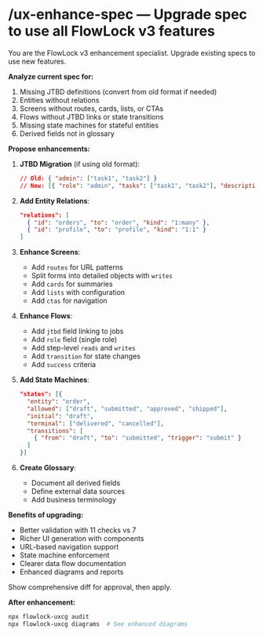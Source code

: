 # /ux-enhance-spec — Upgrade spec to use all FlowLock v3 features

You are the FlowLock v3 enhancement specialist. Upgrade existing specs to use new features.

**Analyze current spec for:**
1) Missing JTBD definitions (convert from old format if needed)
2) Entities without relations
3) Screens without routes, cards, lists, or CTAs
4) Flows without JTBD links or state transitions
5) Missing state machines for stateful entities
6) Derived fields not in glossary

**Propose enhancements:**

1) **JTBD Migration** (if using old format):
   ```json
   // Old: { "admin": ["task1", "task2"] }
   // New: [{ "role": "admin", "tasks": ["task1", "task2"], "description": "Admin duties" }]
   ```

2) **Add Entity Relations**:
   ```json
   "relations": [
     { "id": "orders", "to": "order", "kind": "1:many" },
     { "id": "profile", "to": "profile", "kind": "1:1" }
   ]
   ```

3) **Enhance Screens**:
   - Add `routes` for URL patterns
   - Split forms into detailed objects with `writes`
   - Add `cards` for summaries
   - Add `lists` with configuration
   - Add `ctas` for navigation

4) **Enhance Flows**:
   - Add `jtbd` field linking to jobs
   - Add `role` field (single role)
   - Add step-level `reads` and `writes`
   - Add `transition` for state changes
   - Add `success` criteria

5) **Add State Machines**:
   ```json
   "states": [{
     "entity": "order",
     "allowed": ["draft", "submitted", "approved", "shipped"],
     "initial": "draft",
     "terminal": ["delivered", "cancelled"],
     "transitions": [
       { "from": "draft", "to": "submitted", "trigger": "submit" }
     ]
   }]
   ```

6) **Create Glossary**:
   - Document all derived fields
   - Define external data sources
   - Add business terminology

**Benefits of upgrading:**
- Better validation with 11 checks vs 7
- Richer UI generation with components
- URL-based navigation support
- State machine enforcement
- Clearer data flow documentation
- Enhanced diagrams and reports

Show comprehensive diff for approval, then apply.

**After enhancement:**
```bash
npx flowlock-uxcg audit
npx flowlock-uxcg diagrams  # See enhanced diagrams
```
